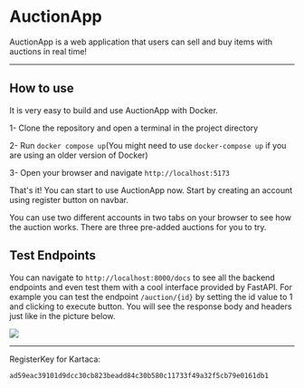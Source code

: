 # AuctionApp
AuctionApp is a web application that users can sell and buy items with auctions in real time!
<hr>

## How to use
It is very easy to build and use AuctionApp with Docker.

1- Clone the repository and open a terminal in the project directory

2- Run ```docker compose up```(You might need to use ```docker-compose up``` if you are using an older version of Docker)

3- Open your browser and navigate `http://localhost:5173`

That's it! You can start to use AuctionApp now. Start by creating an account using register button on navbar.

You can use two different accounts in two tabs on your browser to see how the auction works. There are three pre-added auctions for you to try.

## Test Endpoints
You can navigate to `http://localhost:8000/docs` to see all the backend endpoints and even test them with a cool interface provided by FastAPI. For example you can test the endpoint `/auction/{id}` by setting the id
value to 1 and clicking to execute button. You will see the response body and headers just like in the picture below.

![](https://i.imgur.com/0u1T2hU.png)
<hr>
RegisterKey for Kartaca: 

`ad59eac39101d9dcc30cb823beadd84c30b580c11733f49a32f5cb79e0161db1`


